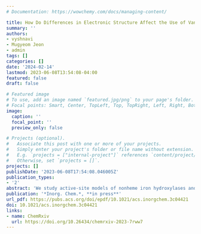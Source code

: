 ```yaml
---
# Documentation: https://wowchemy.com/docs/managing-content/

title: How Do Differences in Electronic Structure Affect the Use of Vanadium Intermediates as Mimics in Nonheme Iron Hydroxylases?
summary: ''
authors:
- vyshnavi
- Mugyeom Jeon
- admin
tags: []
categories: []
date: '2024-02-14'
lastmod: 2023-06-08T13:54:08-04:00
featured: false
draft: false

# Featured image
# To use, add an image named `featured.jpg/png` to your page's folder.
# Focal points: Smart, Center, TopLeft, Top, TopRight, Left, Right, BottomLeft, Bottom, BottomRight.
image:
  caption: ''
  focal_point: ''
  preview_only: false

# Projects (optional).
#   Associate this post with one or more of your projects.
#   Simply enter your project's folder or file name without extension.
#   E.g. `projects = ["internal-project"]` references `content/project/deep-learning/index.md`.
#   Otherwise, set `projects = []`.
projects: []
publishDate: '2023-06-08T17:54:08.046005Z'
publication_types:
- '2'
abstract: 'We study active-site models of nonheme iron hydroxylases and their vanadium-based mimics using density functional theory to determine if vanadyl is a faithful structural mimic. We identify crucial structural and energetic differences between ferryl and vanadyl isomers owing to the differences in their ground electronic states, i.e., high spin (HS) for Fe and low spin (LS) for V. For the succinate cofactor bound to the ferryl intermediate, we predict facile interconversion between monodentate and bidentate coordination isomers for ferryl species but difficult rearrangement for vanadyl mimics. We study isomerization of the oxo intermediate between axial and equatorial positions and find the ferryl potential energy surface to be characterized by a large barrier of ca. 10 kcal/mol that is completely absent for the vanadyl mimic. This analysis reveals even starker contrasts between Fe and V in hydroxylases than those observed for this metal substitution in nonheme halogenases. Analysis of the relative bond strengths of coordinating carboxylate ligands for Fe and V reveals that all of the ligands show stronger binding to V than Fe owing to the LS ground state of V in contrast to the HS ground state of Fe, highlighting the limitations of vanadyl mimics of native nonheme iron hydroxylases.'
publication: '*Inorg. Chem.*, **in press**'
url_pdf: https://pubs.acs.org/doi/epdf/10.1021/acs.inorgchem.3c04421
doi: 10.1021/acs.inorgchem.3c04421
links:
- name: ChemRxiv
  url: https://doi.org/10.26434/chemrxiv-2023-7rww7
---
```

